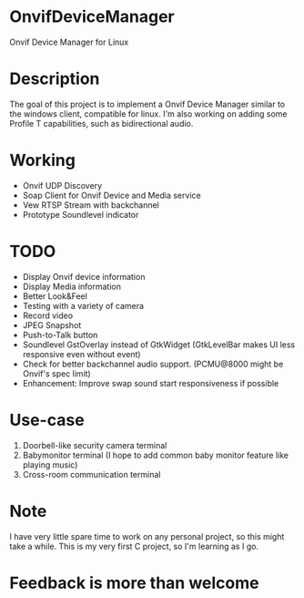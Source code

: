 # OnvifDeviceManager
Onvif Device Manager for Linux

# Description
The goal of this project is to implement a Onvif Device Manager similar to the windows client, compatible for linux. I'm also working on adding some Profile T capabilities, such as bidirectional audio.

# Working
- Onvif UDP Discovery
- Soap Client for Onvif Device and Media service
- Vew RTSP Stream with backchannel
- Prototype Soundlevel indicator

# TODO
- Display Onvif device information
- Display Media information
- Better Look&Feel
- Testing with a variety of camera
- Record video
- JPEG Snapshot
- Push-to-Talk button
- Soundlevel GstOverlay instead of GtkWidget (GtkLevelBar makes UI less responsive even without event)
- Check for better backchannel audio support. (PCMU@8000 might be Onvif's spec limit)
- Enhancement: Improve swap sound start responsiveness if possible

# Use-case
1. Doorbell-like security camera terminal
2. Babymonitor terminal (I hope to add common baby monitor feature like playing music)
3. Cross-room communication terminal

# Note
I have very little spare time to work on any personal project, so this might take a while.
This is my very first C project, so I'm learning as I go. 
 
 
 
 
 
 

# 
# Feedback is more than welcome
